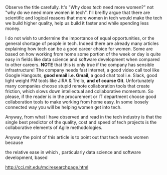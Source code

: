 
Observe the title carefully.  It's "Why does *tech* need more women?" not "why do we need more women in tech".  I'll breifly argue that there are scientific and logical reasons that more women in tech would make the tech we build higher quality, help us build it faster and while spending less money.  

I do not wish to undermine the importance of equal opportunities, or the general shortage of people in tech.  Indeed there are already many articles explaining how tech can be a good career choice for women. Some are based on how working from home some portion of the week or day is quite easy in fields like data science and software development when compared to other careers. **NOTE** that this is only true if the company has sensible infrastructure!  The company needs fast internet, a good video call tool like Google Hangouts, **good email i.e. Gmail**, a good chat tool i.e. Slack, good light weight PM tools like JIRA & Trello, **and of course Git**.  Unfortunately many companies choose stupid remote collaboration tools that create friction, which slows down intellectual and collaborative momentum.  So please, if the reader is in the procurement or IT department choose good collaboration tools to make working from home easy. In some loosely connected way you will be helping women get into tech.

Anyway, from what I have observed and read in the tech industry is that the single best predictor of the quality, cost and speed of tech projects is the collaborative elements of Agile methodologies.

Anyway the point of this article is to point out that tech needs women because 

the relative ease in which , particularly data science and software development, based 

http://cci.mit.edu/mciresearchpage.html
